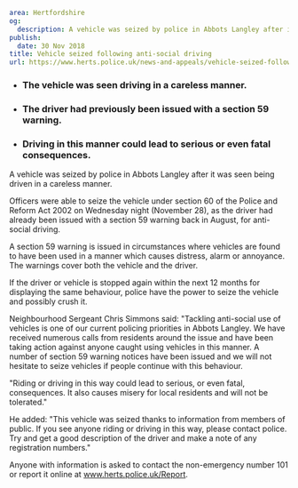 ```yaml
area: Hertfordshire
og:
  description: A vehicle was seized by police in Abbots Langley after it was seen being driven in a careless manner.
publish:
  date: 30 Nov 2018
title: Vehicle seized following anti-social driving
url: https://www.herts.police.uk/news-and-appeals/vehicle-seized-following-anti-social-driving-2159c
```

* ### The vehicle was seen driving in a careless manner.

 * ### The driver had previously been issued with a section 59 warning.

 * ### Driving in this manner could lead to serious or even fatal consequences.

A vehicle was seized by police in Abbots Langley after it was seen being driven in a careless manner.

Officers were able to seize the vehicle under section 60 of the Police and Reform Act 2002 on Wednesday night (November 28), as the driver had already been issued with a section 59 warning back in August, for anti-social driving.

A section 59 warning is issued in circumstances where vehicles are found to have been used in a manner which causes distress, alarm or annoyance. The warnings cover both the vehicle and the driver.

If the driver or vehicle is stopped again within the next 12 months for displaying the same behaviour, police have the power to seize the vehicle and possibly crush it.

Neighbourhood Sergeant Chris Simmons said: "Tackling anti-social use of vehicles is one of our current policing priorities in Abbots Langley. We have received numerous calls from residents around the issue and have been taking action against anyone caught using vehicles in this manner. A number of section 59 warning notices have been issued and we will not hesitate to seize vehicles if people continue with this behaviour.

"Riding or driving in this way could lead to serious, or even fatal, consequences. It also causes misery for local residents and will not be tolerated."

He added: "This vehicle was seized thanks to information from members of public. If you see anyone riding or driving in this way, please contact police. Try and get a good description of the driver and make a note of any registration numbers."

Anyone with information is asked to contact the non-emergency number 101 or report it online at www.herts.police.uk/Report.
